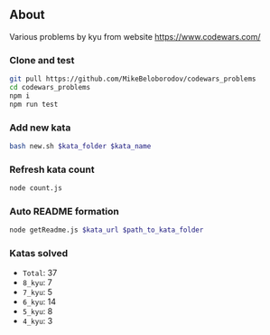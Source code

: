 ## About

Various problems by kyu from website https://www.codewars.com/

### Clone and test

```sh
git pull https://github.com/MikeBeloborodov/codewars_problems
cd codewars_problems
npm i
npm run test
```

### Add new kata
```sh
bash new.sh $kata_folder $kata_name
```

### Refresh kata count
```sh
node count.js
```

### Auto README formation
```sh
node getReadme.js $kata_url $path_to_kata_folder
```

### Katas solved
- ```Total```: 37
- ```8_kyu```: 7
- ```7_kyu```: 5
- ```6_kyu```: 14
- ```5_kyu```: 8
- ```4_kyu```: 3
